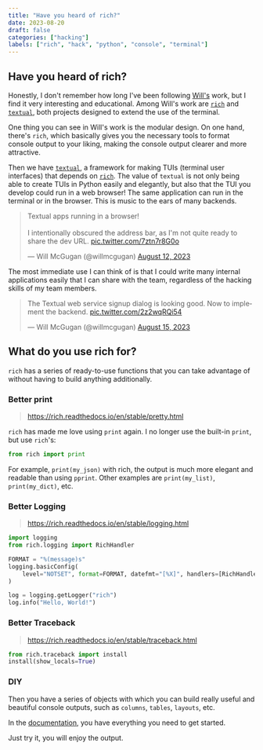 ```yaml
---
title: "Have you heard of rich?"
date: 2023-08-20
draft: false
categories: ["hacking"]
labels: ["rich", "hack", "python", "console", "terminal"]
---
```


## Have you heard of rich?

Honestly, I don't remember how long I've been following [Will's][Will] work,
but I find it very interesting and educational. Among Will's work are
[`rich`][rich] and [`textual`][textual], both projects designed to extend the
use of the terminal.

One thing you can see in Will's work is the modular design. On one hand,
there's `rich`, which basically gives you the necessary tools to format console
output to your liking, making the console output clearer and more attractive.

Then we have [`textual`][textual], a framework for making TUIs (terminal user
interfaces) that depends on [`rich`][rich]. The value of `textual` is not only
being able to create TUIs in Python easily and elegantly, but also that the TUI
you develop could run in a web browser! The same application can run in the
terminal or in the browser. This is music to the ears of many backends.

<blockquote class="twitter-tweet"><p lang="en" dir="ltr">Textual apps running in a browser!<br><br>I intentionally obscured the address bar, as I&#39;m not quite ready to share the dev URL. <a href="https://t.co/7ztn7r8G0o">pic.twitter.com/7ztn7r8G0o</a></p>&mdash; Will McGugan (@willmcgugan) <a href="https://twitter.com/willmcgugan/status/1690386937264119808?ref_src=twsrc%5Etfw">August 12, 2023</a></blockquote> <script async src="https://platform.twitter.com/widgets.js" charset="utf-8"></script>

The most immediate use I can think of is that I could write many internal
applications easily that I can share with the team, regardless of the hacking
skills of my team members.

<blockquote class="twitter-tweet"><p lang="en" dir="ltr">The Textual web service signup dialog is looking good. Now to implement the backend. <a href="https://t.co/2z2wqRQi54">pic.twitter.com/2z2wqRQi54</a></p>&mdash; Will McGugan (@willmcgugan) <a href="https://twitter.com/willmcgugan/status/1691396483524820993?ref_src=twsrc%5Etfw">August 15, 2023</a></blockquote> <script async src="https://platform.twitter.com/widgets.js" charset="utf-8"></script>


## What do you use rich for?

`rich` has a series of ready-to-use functions that you can take advantage of
without having to build anything additionally.


### Better print

> https://rich.readthedocs.io/en/stable/pretty.html

`rich` has made me love using `print` again. I no longer use the built-in
`print`, but use `rich`'s:

```python
from rich import print
```

For example, `print(my_json)` with rich, the output is much more elegant and
readable than using `pprint`. Other examples are `print(my_list)`,
`print(my_dict)`, etc.


### Better Logging

> https://rich.readthedocs.io/en/stable/logging.html

```python
import logging
from rich.logging import RichHandler

FORMAT = "%(message)s"
logging.basicConfig(
    level="NOTSET", format=FORMAT, datefmt="[%X]", handlers=[RichHandler()]
)

log = logging.getLogger("rich")
log.info("Hello, World!")
```


### Better Traceback

> https://rich.readthedocs.io/en/stable/traceback.html
```python
from rich.traceback import install
install(show_locals=True)
```


### DIY

Then you have a series of objects with which you can build really useful and
beautiful console outputs, such as `columns`, `tables`, `layouts`, etc.

In the [documentation][rich-doc], you have everything you need to get started.


Just try it, you will enjoy the output.

<!-- Links -->

[Will]: https://www.willmcgugan.com/
[rich]: https://github.com/Textualize/rich
[textual]: https://www.textualize.io/projects/#textual
[rich-doc]: https://rich.readthedocs.io/en/stable/pretty.html
